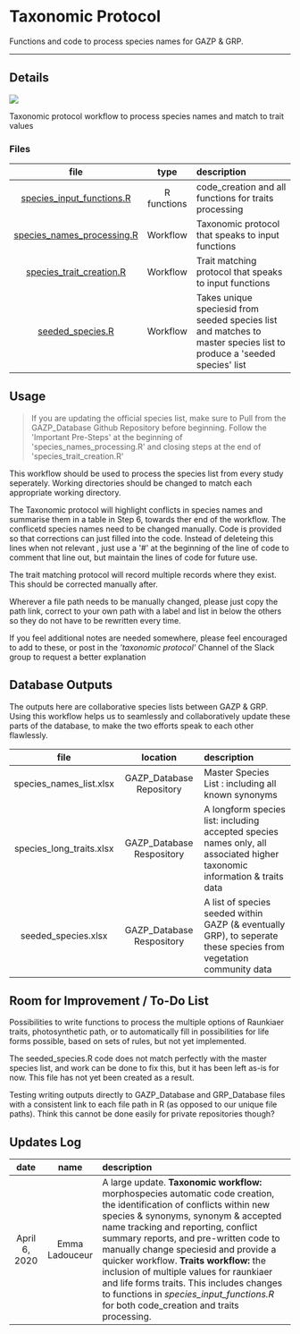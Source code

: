 # Taxonomic Protocol

Functions and code to process species names for GAZP & GRP.

*** 

## Details

![](static/dichanthium.jpg)

Taxonomic protocol workflow to process species names and match to trait values

### Files

| file | type | description |  
| :---: | :---: | :--- |  
| [species_input_functions.R](R/species_input_functions.R) | R functions | code_creation and all functions for traits processing |  
| [species_names_processing.R](R/species_names_processing.R) | Workflow | Taxonomic protocol that speaks to input functions |  
| [species_trait_creation.R](R/species_trait_creation.R) | Workflow | Trait matching protocol that speaks to input functions |  
| [seeded_species.R](R/seeded_species.R) | Workflow | Takes unique speciesid from seeded species list and matches to master species list to produce a 'seeded species' list |  


## Usage

> If you are updating the official species list, make sure to Pull from the GAZP_Database Github Repository before beginning. Follow the 'Important Pre-Steps' at the beginning of 'species_names_processing.R' and closing steps at the end of 'species_trait_creation.R' 

This workflow should be used to process the species list from every study seperately. Working directories should be changed to match each appropriate working directory. 

The Taxonomic protocol will highlight conflicts in species names and summarise them in a table in Step 6, towards ther end of the workflow. The conflicetd species names need to be changed manually. Code is provided so that corrections can just filled into the code. Instead of deleteing this lines when not relevant , just use a '#' at the beginning of the line of code to comment that line out, but maintain the lines of code for future use.

The trait matching protocol will record multiple records where they exist. This should be corrected manually after. 

Wherever a file path needs to be manually changed, please just copy the path link, correct to your own path with a label and list in below the others so they do not have to be rewritten every time. 

If you feel additional notes are needed somewhere, please feel encouraged to add to these, or post in the *'taxonomic protocol'* Channel of the Slack group to request a better explanation

## Database Outputs

The outputs here are collaborative species lists between GAZP & GRP. Using this workflow helps us to seamlessly and collaboratively update these parts of the database, to make the two efforts speak to each other flawlessly.

| file | location | description |  
| :---: | :---: | :--- |  
| species_names_list.xlsx| GAZP_Database Repository | Master Species List : including all known synonyms |  
| species_long_traits.xlsx | GAZP_Database Respository | A longform species list: including accepted species names only, all associated higher taxonomic information & traits data |  
| seeded_species.xlsx | GAZP_Database Respository | A list of species seeded within GAZP (& eventually GRP), to seperate these species from vegetation community data | 

## Room for Improvement / To-Do List

Possibilities to write functions to process the multiple options of Raunkiaer traits, photosynthetic path, or to automatically fill in possibilities for life forms possible, based on sets of rules, but not yet implemented.

The seeded_species.R code does not match perfectly with the master species list, and work can be done to fix this, but it has been left as-is for now. This file has not yet been created as a result.

Testing writing outputs directly to GAZP_Database and GRP_Database files with a consistent link to each file path in R (as opposed to our unique file paths). Think this cannot be done easily for private repositories though?


## Updates Log

| date | name | description |  
| :---: | :---: | :--- |  
| April 6, 2020 | Emma Ladouceur | A large update. **Taxonomic workflow:**  morphospecies automatic code creation, the identification of conflicts within new species & synonyms, synonym & accepted name tracking and reporting, conflict summary reports, and pre-written code to manually change speciesid and provide a quicker workflow. **Traits workflow:** the inclusion of multiple values for raunkiaer and life forms traits. This includes changes to functions in *species_input_functions.R* for both code_creation and traits processing.


